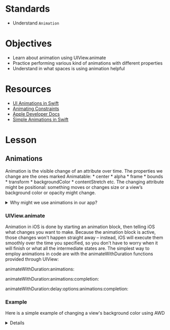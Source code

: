 # Standards

* Understand ```Animation```

# Objectives

* Learn about animation using UIView.animate
* Practice performing various kind of animations with different properties
* Understand in what spaces is using animation helpful

# Resources

* [UI Animations in Swift](https://medium.com/written-code/ui-animations-with-swift-2ebb5e6d2292)
* [Animating Constraints](https://medium.com/@sdrzn/animating-constraints-using-ios-10s-new-uiviewpropertyanimator-944bbb42347b)
* [Apple Developer Docs](https://developer.apple.com/library/content/documentation/WindowsViews/Conceptual/ViewPG_iPhoneOS/AnimatingViews/AnimatingViews.html#//apple_ref/doc/uid/TP40009503-CH6-SW2)
* [Simple Animations in Swift](https://www.appcoda.com/view-animation-in-swift/)

# Lesson

## Animations

Animation is the visible change of an attribute over time. The properties we change are the ones marked Animatable: * center * alpha * frame * bounds * transform * backgroundColor * contentStretch etc. The changing attribute might be positional: something moves or changes size or a view’s background color or opacity might change.

<details>
<summary> Why might we use animations in our app?</summary>

- Set your app apart
- Improve user experience
- Convey important information to users

</details>


### UIView.animate

Animation in iOS is done by starting an animation block, then telling iOS what changes you want to make. Because the animation block is active, those changes won't happen straight away – instead, iOS will execute them smoothly over the time you specified, so you don't have to worry when it will finish or what all the intermediate states are. The simplest way to employ animations in code are with the animateWithDuration functions provided through UIView:


animateWithDuration:animations:

animateWithDuration:animations:completion:

animateWithDuration:delay:options:animations:completion:


### Example

Here is a simple example of changing a view's background color using AWD
<details>
```
UIView.animate(withDuration: 1, animations: {
    self.yourView.backgroundColor = .red
    
} , completion : nil )
```
</details>
## Exercises

- How would we animate a change in your view's size (frame.size)

<details>
```
UIView.animate(withDuration: 1, animations: {
    self.yourView.frame.size.width += 20
    self.yourView.frame.size.height += 20
} , completion : nil )
```
</details>


- How would we animate a change in your view's position (frame.origin)

<details>
```
UIView.animate(withDuration: 1, animations: {
    self.yourView.frame.origin.x -= 50
    self.yourView.frame.origin.y -= 50
} , completion : nil )
```
</details>

Why do we use the self dot in these functions?

### Animation Options

UIView's come with a number of Animation Options we can pass into our functions in order to change aspects of how our animation works: [AppleDocs](https://developer.apple.com/documentation/uikit/uiviewanimationoptions?language=objc)

For instance we can define our animation curve to be:

.easeInOut - An ease-in ease-out curve causes the animation to begin slowly, accelerate through the middle of its duration, and then slow again before completing.
.easeIn - An ease-in curve causes the animation to begin slowly, and then speed up as it progresses.
.easeOut - An ease-out curve causes the animation to begin quickly, and then slow down as it completes.
.linear - A linear animation curve causes an animation to occur evenly over its duration.
    